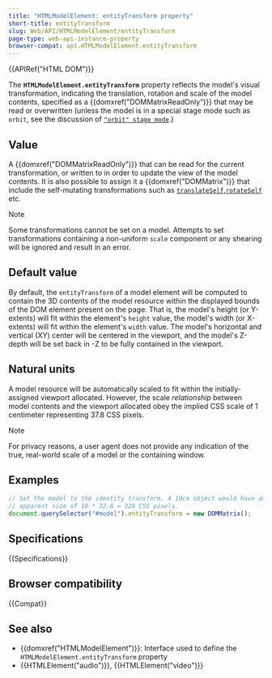 ```yaml
---
title: "HTMLModelElement: entityTransform property"
short-title: entityTransform
slug: Web/API/HTMLModelElement/entityTransform
page-type: web-api-instance-property
browser-compat: api.HTMLModelElement.entityTransform
---
```


{{APIRef("HTML DOM")}}

The **`HTMLModelElement.entityTransform`**
property reflects the model's visual transformation, indicating the translation, rotation and scale of the model contents, specified as a {{domxref("DOMMatrixReadOnly")}} that may be read or overwritten (unless the model is in a special stage mode such as `orbit`, see the discussion of [`"orbit" stage mode`](/en-US/docs/Web/API/HTMLModelElement/stageMode#orbit_mode).)

## Value

A {{domxref("DOMMatrixReadOnly")}} that can be read for the current transformation, or written to in order to update the view of the model contents.
It is also possible to assign it a {{domxref("DOMMatrix")}} that include the self-mutating transformations such as [`translateSelf`](/en-US/docs/Web/API/DOMMatrix/translateSelf),[`rotateSelf`](/en-US/docs/Web/API/DOMMatrix/rotateSelf) etc.

> [!NOTE]
> Some transformations cannot be set on a model. Attempts to set
> transformations containing a non-uniform `scale` component or any
> shearing will be ignored and result in an error.

## Default value

By default, the `entityTransform` of a model element will be computed
to contain the 3D contents of the model resource within the displayed
bounds of the DOM element present on the page. That is, the model's
height (or Y-extents) will fit within the element's `height` value,
the model's width (or X-extents) will fit within the element's `width`
value. The model's horizontal and vertical (XY) center will be centered
in the viewport, and the model's Z-depth will be set back in -Z to
be fully contained in the viewport.

## Natural units

A model resource will be automatically scaled to fit within the
initially-assigned viewport allocated. However, the scale _relationship_
between model contents and the viewport allocated obey the implied CSS
scale of 1 centimeter representing 37.8 CSS pixels.

> [!NOTE]
> For privacy reasons, a user agent does not provide any indication of
> the true, real-world scale of a model or the containing window.

## Examples

```js
// Set the model to the identity transform. A 10cm object would have an
// apparent size of 10 * 32.8 = 328 CSS pixels.
document.querySelector("#model").entityTransform = new DOMMatrix();
```

## Specifications

{{Specifications}}

## Browser compatibility

{{Compat}}

## See also

- {{domxref("HTMLModelElement")}}: Interface used to define the `HTMLModelElement.entityTransform` property
- {{HTMLElement("audio")}}, {{HTMLElement("video")}}

